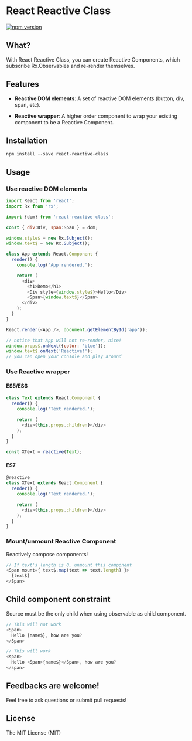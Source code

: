# React Reactive Class

[![npm version](https://img.shields.io/npm/v/react-reactive-class.svg?style=flat-square)](https://www.npmjs.com/package/react-reactive-class)

## What?
With React Reactive Class, you can create Reactive Components, which
subscribe Rx.Observables and re-render themselves.

## Features

- **Reactive DOM elements**: A set of reactive DOM elements (button, div, span, etc).

- **Reactive wrapper**: A higher order component to wrap your existing component to be a Reactive Component.

## Installation
```
npm install --save react-reactive-class
```

## Usage

### Use reactive DOM elements
```javascript
import React from 'react';
import Rx from 'rx';

import {dom} from 'react-reactive-class';

const { div:Div, span:Span } = dom;

window.style$ = new Rx.Subject();
window.text$ = new Rx.Subject();

class App extends React.Component {
  render() {
    console.log('App rendered.');

    return (
      <div>
        <h1>Demo</h1>
        <Div style={window.style$}>Hello</Div>
        <Span>{window.text$}</Span>
      </div>
    );
  }
}

React.render(<App />, document.getElementById('app'));

// notice that App will not re-render, nice!
window.props$.onNext({color: 'blue'});
window.text$.onNext('Reactive!');
// you can open your console and play around
```

### Use Reactive wrapper

#### ES5/ES6
```javascript
class Text extends React.Component {
  render() {
    console.log('Text rendered.');

    return (
      <div>{this.props.children}</div>
    );
  }
}

const XText = reactive(Text);
```

#### ES7
```javascript
@reactive
class XText extends React.Component {
  render() {
    console.log('Text rendered.');

    return (
      <div>{this.props.children}</div>
    );
  }
}
```

### Mount/unmount Reactive Component
Reactively compose components!
```javascript
// If text's length is 0, unmount this component
<Span mount={ text$.map(text => text.length) }>
  {text$}
</Span>
```

## Child component constraint
Source must be the only child when using observable as child component.
```javascript
// This will not work
<Span>
  Hello {name$}, how are you?
</Span>

// This will work
<span>
  Hello <Span>{name$}</Span>, how are you?
</span>
```

## Feedbacks are welcome!
Feel free to ask questions or submit pull requests!

## License
The MIT License (MIT)
